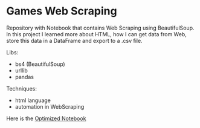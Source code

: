 # Games Web Scraping
 Repository with Notebook that contains Web Scraping using BeautifulSoup. In this project I learned more about HTML, how I can get data from Web, store this data in a DataFrame and export to a .csv file.

Libs:
- bs4 (BeautifulSoup)
- urllib 
- pandas

Techniques:
- html language 
- automation in WebScraping

Here is the <a href="https://github.com/JulioHenri/Games-Web-Scraping/blob/master/Scraping_gamespot_2.ipynb"> Optimized Notebook </a>
